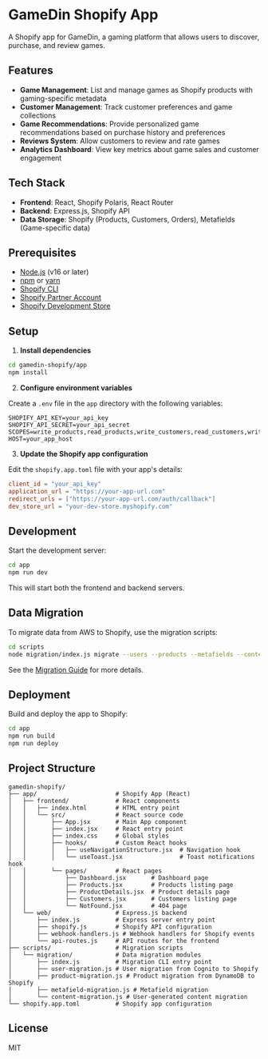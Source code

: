 # GameDin Shopify App

A Shopify app for GameDin, a gaming platform that allows users to discover, purchase, and review games.

## Features

- **Game Management**: List and manage games as Shopify products with gaming-specific metadata
- **Customer Management**: Track customer preferences and game collections
- **Game Recommendations**: Provide personalized game recommendations based on purchase history and preferences
- **Reviews System**: Allow customers to review and rate games
- **Analytics Dashboard**: View key metrics about game sales and customer engagement

## Tech Stack

- **Frontend**: React, Shopify Polaris, React Router
- **Backend**: Express.js, Shopify API
- **Data Storage**: Shopify (Products, Customers, Orders), Metafields (Game-specific data)

## Prerequisites

- [Node.js](https://nodejs.org/) (v16 or later)
- [npm](https://www.npmjs.com/) or [yarn](https://yarnpkg.com/)
- [Shopify CLI](https://shopify.dev/docs/apps/tools/cli)
- [Shopify Partner Account](https://partners.shopify.com/)
- [Shopify Development Store](https://help.shopify.com/en/partners/dashboard/development-stores)

## Setup

1. **Install dependencies**

```bash
cd gamedin-shopify/app
npm install
```

2. **Configure environment variables**

Create a `.env` file in the `app` directory with the following variables:

```
SHOPIFY_API_KEY=your_api_key
SHOPIFY_API_SECRET=your_api_secret
SCOPES=write_products,read_products,write_customers,read_customers,write_orders,read_orders,read_content,write_content,read_themes,write_themes,read_inventory,write_inventory,read_shipping,write_shipping,read_analytics
HOST=your_app_host
```

3. **Update the Shopify app configuration**

Edit the `shopify.app.toml` file with your app's details:

```toml
client_id = "your_api_key"
application_url = "https://your-app-url.com"
redirect_urls = ["https://your-app-url.com/auth/callback"]
dev_store_url = "your-dev-store.myshopify.com"
```

## Development

Start the development server:

```bash
cd app
npm run dev
```

This will start both the frontend and backend servers.

## Data Migration

To migrate data from AWS to Shopify, use the migration scripts:

```bash
cd scripts
node migration/index.js migrate --users --products --metafields --content
```

See the [Migration Guide](../docs/SHOPIFY_MIGRATION_GUIDE.md) for more details.

## Deployment

Build and deploy the app to Shopify:

```bash
cd app
npm run build
npm run deploy
```

## Project Structure

```
gamedin-shopify/
├── app/                      # Shopify App (React)
│   ├── frontend/             # React components
│   │   ├── index.html        # HTML entry point
│   │   └── src/              # React source code
│   │       ├── App.jsx       # Main App component
│   │       ├── index.jsx     # React entry point
│   │       ├── index.css     # Global styles
│   │       ├── hooks/        # Custom React hooks
│   │       │   ├── useNavigationStructure.jsx  # Navigation hook
│   │       │   └── useToast.jsx                # Toast notifications hook
│   │       └── pages/        # React pages
│   │           ├── Dashboard.jsx       # Dashboard page
│   │           ├── Products.jsx        # Products listing page
│   │           ├── ProductDetails.jsx  # Product details page
│   │           ├── Customers.jsx       # Customers listing page
│   │           └── NotFound.jsx        # 404 page
│   └── web/                  # Express.js backend
│       ├── index.js          # Express server entry point
│       ├── shopify.js        # Shopify API configuration
│       ├── webhook-handlers.js # Webhook handlers for Shopify events
│       └── api-routes.js     # API routes for the frontend
├── scripts/                  # Migration scripts
│   └── migration/            # Data migration modules
│       ├── index.js          # Migration CLI entry point
│       ├── user-migration.js # User migration from Cognito to Shopify
│       ├── product-migration.js # Product migration from DynamoDB to Shopify
│       ├── metafield-migration.js # Metafield migration
│       └── content-migration.js # User-generated content migration
└── shopify.app.toml          # Shopify app configuration
```

## License

MIT
